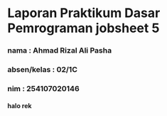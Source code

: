 # Laporan Praktikum Dasar Pemrograman jobsheet 5
### nama        : Ahmad Rizal Ali Pasha
### absen/kelas : 02/1C
### nim         : 254107020146
#### halo rek
